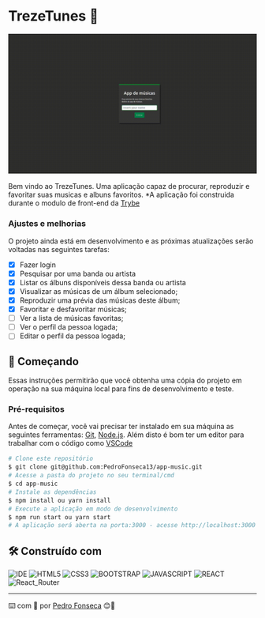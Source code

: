 # TrezeTunes 🎵

<img src="trezeMusics.gif" />

Bem vindo ao TrezeTunes. Uma aplicação capaz de procurar, reproduzir e favoritar suas musicas e albuns favoritos. *A aplicação foi construida durante o modulo de front-end da [Trybe](https://www.betrybe.com/)

### Ajustes e melhorias

O projeto ainda está em desenvolvimento e as próximas atualizações serão voltadas nas seguintes tarefas:

- [x] Fazer login
- [x] Pesquisar por uma banda ou artista
- [x] Listar os álbuns disponíveis dessa banda ou artista
- [x] Visualizar as músicas de um álbum selecionado;
- [x] Reproduzir uma prévia das músicas deste álbum;
- [x] Favoritar e desfavoritar músicas;
- [ ] Ver a lista de músicas favoritas;
- [ ] Ver o perfil da pessoa logada;
- [ ] Editar o perfil da pessoa logada;

## 🚀 Começando

Essas instruções permitirão que você obtenha uma cópia do projeto em operação na sua máquina local para fins de desenvolvimento e teste.

### Pré-requisitos

Antes de começar, você vai precisar ter instalado em sua máquina as seguintes ferramentas:
[Git](https://git-scm.com), [Node.js](https://nodejs.org/en/). 
Além disto é bom ter um editor para trabalhar com o código como [VSCode](https://code.visualstudio.com/)


```bash
# Clone este repositório
$ git clone git@github.com:PedroFonseca13/app-music.git
# Acesse a pasta do projeto no seu terminal/cmd
$ cd app-music
# Instale as dependências
$ npm install ou yarn install
# Execute a aplicação em modo de desenvolvimento
$ npm run start ou yarn start
# A aplicação será aberta na porta:3000 - acesse http://localhost:3000
```

## 🛠️ Construído com

![IDE](https://img.shields.io/badge/Visual_studio_code-0078D4?style=for-the-badge&logo=visual%20studio%20code&logoColor=white)
![HTML5](https://img.shields.io/badge/HTML5-E34F26?style=for-the-badge&logo=html5&logoColor=white)
![CSS3](https://img.shields.io/badge/CSS3-1572B6?style=for-the-badge&logo=css3&logoColor=white)
![BOOTSTRAP](https://img.shields.io/badge/Bootstrap-563D7C?style=for-the-badge&logo=bootstrap&logoColor=white)
![JAVASCRIPT](https://img.shields.io/badge/JavaScript-F7DF1E?style=for-the-badge&logo=javascript&logoColor=black)
![REACT](https://img.shields.io/badge/React-20232A?style=for-the-badge&logo=react&logoColor=61DAFB)
![React_Router](https://img.shields.io/badge/React_Router-CA4245?style=for-the-badge&logo=react-router&logoColor=white)


---
⌨️ com 💚 por [Pedro Fonseca](https://github.com/PedroFonseca13) 😊🌱
